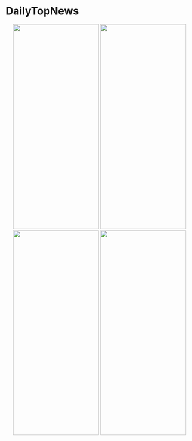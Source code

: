 # DailyTopNews
<p align="center">
<img src="https://user-images.githubusercontent.com/99605875/154661653-0b5dd382-cf4f-4858-9342-8499e88c43e3.png" width="230" height="550">
<img src="https://user-images.githubusercontent.com/99605875/154661668-06e22b02-aa73-498f-86bc-574146015ea7.png" width="230" height="550">
<img src="https://user-images.githubusercontent.com/99605875/154661674-89dca4ad-ff68-4da5-80d0-72b3eb10b391.png" width="230" height="550">
<img src="https://user-images.githubusercontent.com/99605875/154661681-e966ab71-d045-4bd1-9cbb-58095f71a0ba.png" width="230" height="550">
</p>
